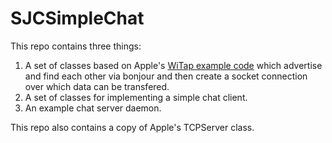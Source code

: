 SJCSimpleChat
=============

This repo contains three things:

1. A set of classes based on Apple's [WiTap example code](http://developer.apple.com/library/ios/#samplecode/WiTap/Introduction/Intro.html) which advertise and find each other via bonjour and then create a socket connection over which data can be transfered.
2. A set of classes for implementing a simple chat client.
3. An example chat server daemon.

This repo also contains a copy of Apple's TCPServer class.

